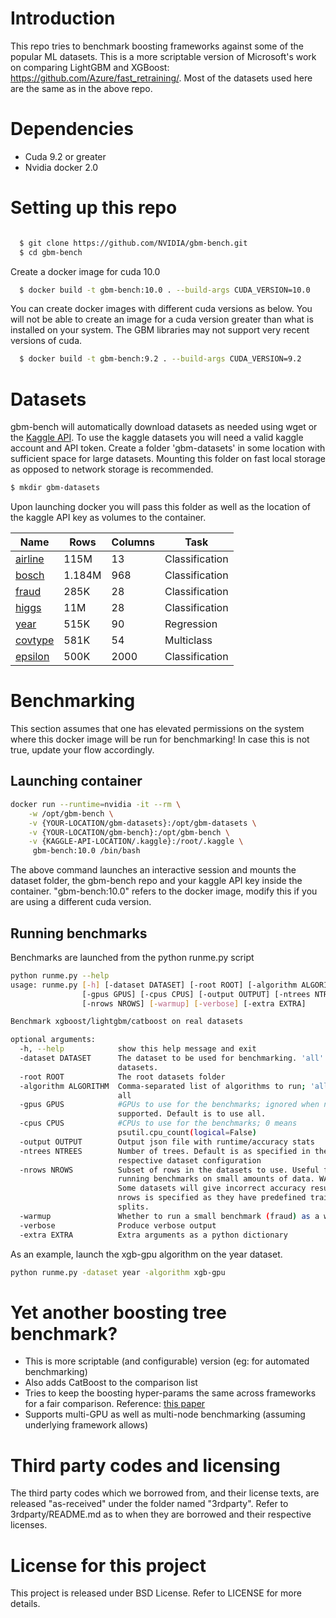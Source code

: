 # Introduction
This repo tries to benchmark boosting frameworks against some of the popular
ML datasets. This is a more scriptable version of Microsoft's work on comparing
LightGBM and XGBoost: https://github.com/Azure/fast_retraining/. Most of the
datasets used here are the same as in the above repo.

# Dependencies
- Cuda 9.2 or greater
- Nvidia docker 2.0

# Setting up this repo
```bash

  $ git clone https://github.com/NVIDIA/gbm-bench.git
  $ cd gbm-bench
```
Create a docker image for cuda 10.0
```bash
  $ docker build -t gbm-bench:10.0 . --build-args CUDA_VERSION=10.0
```
You can create docker images with different cuda versions as below. You will not be able to create an image for a cuda version greater than what is installed on your system. The GBM libraries may not support very recent versions of cuda.
```bash
  $ docker build -t gbm-bench:9.2 . --build-args CUDA_VERSION=9.2
```

# Datasets
gbm-bench will automatically download datasets as needed using wget or the [Kaggle API](https://github.com/Kaggle/kaggle-api). To use the kaggle datasets you will need a valid kaggle account and API token. Create a folder 'gbm-datasets' in some location with sufficient space for large datasets. Mounting this folder on fast local storage as opposed to network storage is recommended.

```bash
$ mkdir gbm-datasets
```
Upon launching docker you will pass this folder as well as the location of the kaggle API key as volumes to the container.

| Name                                                                           | Rows   | Columns | Task           |
|--------------------------------------------------------------------------------|--------|---------|----------------|
| [airline](http://kt.ijs.si/elena_ikonomovska/data.html)                        | 115M   | 13      | Classification |
| [bosch](https://www.kaggle.com/c/bosch-production-line-performance)            | 1.184M | 968     | Classification |
| [fraud](https://www.kaggle.com/mlg-ulb/creditcardfraud)                        | 285K   | 28      | Classification |
| [higgs](https://archive.ics.uci.edu/ml/datasets/HIGGS)                         | 11M    | 28      | Classification |
| [year](https://archive.ics.uci.edu/ml/datasets/yearpredictionmsd)              | 515K   | 90      | Regression     |
| [covtype](https://archive.ics.uci.edu/ml/datasets/covertype)                   | 581K   | 54      | Multiclass     |
| [epsilon](https://www.csie.ntu.edu.tw/~cjlin/libsvmtools/datasets/binary.html) | 500K   | 2000    | Classification |

# Benchmarking
This section assumes that one has elevated permissions on the system where this
docker image will be run for benchmarking! In case this is not true, update
your flow accordingly.

## Launching container
```bash
docker run --runtime=nvidia -it --rm \
    -w /opt/gbm-bench \
    -v {YOUR-LOCATION/gbm-datasets}:/opt/gbm-datasets \
    -v {YOUR-LOCATION/gbm-bench}:/opt/gbm-bench \
    -v {KAGGLE-API-LOCATION/.kaggle}:/root/.kaggle \
     gbm-bench:10.0 /bin/bash
```
The above command launches an interactive session and mounts the dataset folder, the gbm-bench repo and your kaggle API key inside the container. "gbm-bench:10.0" refers to the docker image, modify this if you are using a different cuda version.

## Running benchmarks
Benchmarks are launched from the python runme.py script
```bash
python runme.py --help
usage: runme.py [-h] [-dataset DATASET] [-root ROOT] [-algorithm ALGORITHM]
                [-gpus GPUS] [-cpus CPUS] [-output OUTPUT] [-ntrees NTREES]
                [-nrows NROWS] [-warmup] [-verbose] [-extra EXTRA]

Benchmark xgboost/lightgbm/catboost on real datasets

optional arguments:
  -h, --help            show this help message and exit
  -dataset DATASET      The dataset to be used for benchmarking. 'all' for all
                        datasets.
  -root ROOT            The root datasets folder
  -algorithm ALGORITHM  Comma-separated list of algorithms to run; 'all' run
                        all
  -gpus GPUS            #GPUs to use for the benchmarks; ignored when not
                        supported. Default is to use all.
  -cpus CPUS            #CPUs to use for the benchmarks; 0 means
                        psutil.cpu_count(logical=False)
  -output OUTPUT        Output json file with runtime/accuracy stats
  -ntrees NTREES        Number of trees. Default is as specified in the
                        respective dataset configuration
  -nrows NROWS          Subset of rows in the datasets to use. Useful for test
                        running benchmarks on small amounts of data. WARNING:
                        Some datasets will give incorrect accuracy results if
                        nrows is specified as they have predefined train/test
                        splits.
  -warmup               Whether to run a small benchmark (fraud) as a warmup
  -verbose              Produce verbose output
  -extra EXTRA          Extra arguments as a python dictionary
```

As an example, launch the xgb-gpu algorithm on the year dataset.
```bash
python runme.py -dataset year -algorithm xgb-gpu
```
# Yet another boosting tree benchmark?
* This is more scriptable (and configurable) version (eg: for automated benchmarking)
* Also adds CatBoost to the comparison list
* Tries to keep the boosting hyper-params the same across frameworks for a fair
  comparison. Reference: [this paper](https://openreview.net/pdf?id=ryexWdLRtm)
* Supports multi-GPU as well as multi-node benchmarking (assuming underlying framework allows)

# Third party codes and licensing
The third party codes which we borrowed from, and their license texts, are released
"as-received" under the folder named "3rdparty". Refer to 3rdparty/README.md as to
when they are borrowed and their respective licenses.

# License for this project
This project is released under BSD License. Refer to LICENSE for more details.
